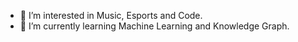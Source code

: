 - 👀 I’m interested in Music, Esports and Code.
- 🌱 I’m currently learning Machine Learning and Knowledge Graph.
<!---
AchaserL/AchaserL is a ✨ special ✨ repository because its `README.md` (this file) appears on your GitHub profile.
You can click the Preview link to take a look at your changes.
--->
